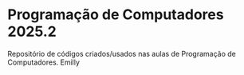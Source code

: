 # Programação de Computadores 2025.2

Repositório de códigos criados/usados nas aulas de Programação de Computadores.
Emilly